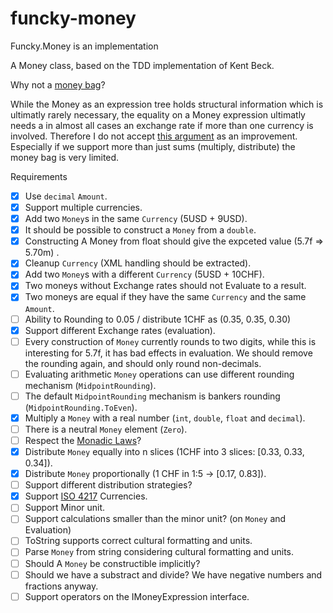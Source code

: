 # funcky-money

Funcky.Money is an implementation 

A Money class, based on the TDD implementation of Kent Beck.

Why not a [money bag](https://deque.blog/2017/08/17/a-study-of-4-money-class-designs-featuring-martin-fowler-kent-beck-and-ward-cunningham-implementations/)?

While the Money as an expression tree holds structural information which is ultimatly rarely necessary, the equality on a Money expression ultimatly needs a in almost all cases an exchange rate if more than one currency is involved. Therefore I do not accept [this argument](https://deque.blog/2017/08/17/a-study-of-4-money-class-designs-featuring-martin-fowler-kent-beck-and-ward-cunningham-implementations/) as an improvement. Especially if we support more than just sums (multiply, distribute) the money bag is very limited.

Requirements

* [x] Use `decimal` `Amount`.
* [x] Support multiple currencies.
* [x] Add two `Money`s in the same `Currency` (5USD + 9USD).
* [x] It should be possible to construct a `Money` from  a `double`.
* [x] Constructing A Money from float should give the expceted value (5.7f => 5.70m) .
* [x] Cleanup `Currency` (XML handling should be extracted).
* [x] Add two `Money`s with a different `Currency` (5USD + 10CHF).
* [x] Two moneys without Exchange rates should not Evaluate to a result.
* [x] Two moneys are equal if they have the same `Currency` and the same `Amount`.
* [ ] Ability to Rounding to 0.05 / distribute 1CHF as (0.35, 0.35, 0.30)
* [x] Support different Exchange rates (evaluation).
* [ ] Every construction of `Money` currently rounds to two digits, while this is interesting for 5.7f, it has bad effects in evaluation. We should remove the rounding again, and should only round non-decimals.
* [ ] Evaluating arithmetic `Money` operations can use different rounding mechanism (`MidpointRounding`).
* [ ] The default `MidpointRounding` mechanism is bankers rounding (`MidpointRounding.ToEven`).
* [X] Multiply a `Money` with a real number (`int`, `double`, `float` and `decimal`).
* [ ] There is a neutral `Money` element (`Zero`).
* [ ] Respect the  [Monadic Laws](https://blog.ploeh.dk/2017/10/16/money-monoid/)?
* [x] Distribute `Money` equally into n slices (1CHF into 3 slices: [0.33, 0.33, 0.34]).
* [x] Distribute `Money` proportionally (1 CHF in 1:5 -> [0.17, 0.83]).
* [ ] Support different distribution strategies?
* [x] Support [ISO 4217](https://en.wikipedia.org/wiki/ISO_4217) Currencies.
* [ ] Support Minor unit.
* [ ] Support calculations smaller than the minor unit? (on `Money` and Evaluation)
* [ ] ToString supports correct cultural formatting and units.
* [ ] Parse `Money` from string considering cultural formatting and units.
* [ ] Should A `Money` be constructible implicitly?
* [ ] Should we have a substract and divide? We have negative numbers and fractions anyway.
* [ ] Support operators on the IMoneyExpression interface.

